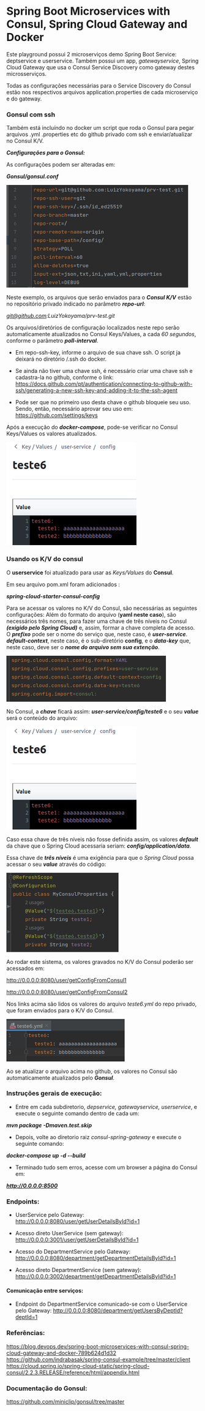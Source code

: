 # Spring Boot Microservices with Consul, Spring Cloud Gateway and Docker

Este playground possui 2 microserviços demo Spring Boot Service: deptservice e userservice.
Também possui um app, *gatewayservice*, Spring Cloud Gateway que usa o Consul Service Discovery como gateway
destes microsserviços.

Todas as configurações necessárias para o Service Discovery do Consul estão nos respectivos arquivos
application.properties de cada microserviço e do gateway.

### Gonsul com ssh

Também está incluíndo no docker um script que roda o Gonsul
para pegar arquivos .yml .properties etc do github privado com ssh e enviar/atualizar no Consul K/V.

***Configurações para o Gonsul:***

As configurações podem ser alteradas em:

***Gonsul/gonsul.conf***

![img.png](img.png)


Neste exemplo, os arquivos que serão enviados para o ***Consul K/V*** estão no repositório privado indicado no parâmetro ***repo-url***:

*git@github.com:LuizYokoyama/prv-test.git*

Os arquivos/diretórios de configuração localizados neste repo serão automaticamente
atualizados no Consul Keys/Values, a cada *60 segundos*, conforme o parâmetro ***poll-interval***.

* Em repo-ssh-key, informe o arquivo de sua chave ssh. O script ja deixará no diretório /.ssh do docker.

* Se ainda não tiver uma chave ssh, é necessário criar uma chave ssh e cadastra-la no github, conforme o link: https://docs.github.com/pt/authentication/connecting-to-github-with-ssh/generating-a-new-ssh-key-and-adding-it-to-the-ssh-agent

* Pode ser que no primeiro uso desta chave o github bloqueie seu uso. Sendo, então, necessário aprovar seu uso em: https://github.com/settings/keys


Após a execução do ***docker-compose***, pode-se verificar no Consul Keys/Values os valores atualizados.

![img_3.png](img_3.png)

### Usando os K/V do consul

O **userservice** foi atualizado para usar as *Keys/Values* do **Consul**.

Em seu arquivo pom.xml foram adicionados :

***spring-cloud-starter-consul-config***

Para se acessar os valores no K/V do Consul, são necessárias as seguintes configurações:
Além do formato do arquivo (**yaml neste caso**), são necessários três nomes, para fazer uma chave de três níveis no Consul 
***(exigido pelo Spring Cloud)*** e, assim, formar a chave completa de acesso. O ***prefixo*** pode ser o nome do serviço
que, neste caso, é ***user-service***.  ***default-context***, neste caso, é o sub-diretório **config**, e o 
***data-key*** que, neste caso, deve ser o ***nome do arquivo sem sua extenção***.

![img_5.png](img_5.png)

No Consul, a ***chave*** ficará assim: ***user-service/config/teste6*** e o seu ***value*** será o conteúdo do arquivo:

![img_3.png](img_3.png)

Caso essa chave de três níveis não fosse definida assim, os valores ***default*** da chave que o Spring Cloud acessaria 
seriam: ***config/application/data***.

Essa chave de ***três níveis*** é uma exigência para que o *Spring Cloud* possa acessar o seu ***value*** através do código:

![img_4.png](img_4.png)

Ao rodar este sistema, os valores gravados no K/V do Consul poderão ser acessados em:

http://0.0.0.0:8080/user/getConfigFromConsul1

http://0.0.0.0:8080/user/getConfigFromConsul2

Nos links acima são lidos os valores do arquivo *teste6.yml* do repo privado, que foram enviados para o K/V do Consul.

![img_6.png](img_6.png)


Ao se atualizar o arquivo acima no github, os valores no Consul são automaticamente atualizados pelo ***Gonsul***.



### Instruções gerais de execução:

* Entre em cada subdiretorio, *depservice, gatewayservice, userservice*, e execute o seguinte comando dentro
de cada um:

***mvn package -Dmaven.test.skip***

* Depois, volte ao diretorio raiz *consul-spring-gateway* e execute o seguinte comando:

***docker-compose up -d --build***

* Terminado tudo sem erros, acesse com um browser a página do Consul em:

***http://0.0.0.0:8500***



### Endpoints:


* UserService pelo Gateway:
http://0.0.0.0:8080/user/getUserDetailsById?id=1
* Acesso direto UserService (sem gateway):
http://0.0.0.0:3001/user/getUserDetailsById?id=1


* Acesso do DepartmentService pelo Gateway:
http://0.0.0.0:8080/department/getDepartmentDetailsById?id=1
* Acesso direto DepartmentService (sem gateway):
  http://0.0.0.0:3002/department/getDepartmentDetailsById?id=1

#### Comunicação entre serviços:

* Endpoint do DepartmentService comunicado-se com o UserService pelo Gateway:
http://0.0.0.0:8080/department/getUsersByDeptId?deptId=1

### Referências:

https://blog.devops.dev/spring-boot-microservices-with-consul-spring-cloud-gateway-and-docker-789b624d1d32
https://github.com/indrabasak/spring-consul-example/tree/master/client
https://cloud.spring.io/spring-cloud-static/spring-cloud-consul/2.2.3.RELEASE/reference/html/appendix.html

### Documentação do Gonsul:

https://github.com/miniclip/gonsul/tree/master



